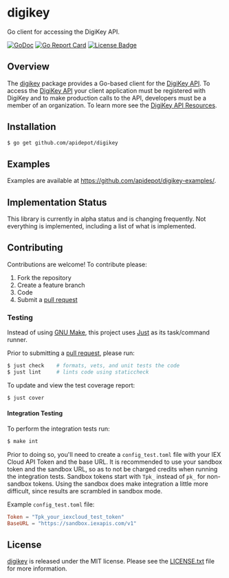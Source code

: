 # digikey

Go client for accessing the DigiKey API.

[![GoDoc][godoc badge]][godoc link]
[![Go Report Card][report badge]][report card]
[![License Badge][license badge]][LICENSE.txt]

## Overview

The [digikey][] package provides a Go-based client for the [DigiKey
API][dk-api]. To access the [DigiKey API][dk-api] your client application must
be registered with DigiKey and to make production calls to the API, developers
must be a member of an organization. To learn more see the [DigiKey API
Resources][dk-resources].

## Installation

```bash
$ go get github.com/apidepot/digikey
```

## Examples

Examples are available at <https://github.com/apidepot/digikey-examples/>.

## Implementation Status

This library is currently in alpha status and is changing frequently. Not
everything is implemented, including a list of what is implemented.

## Contributing

Contributions are welcome! To contribute please:

1. Fork the repository
2. Create a feature branch
3. Code
4. Submit a [pull request][]

### Testing

Instead of using [GNU Make][make], this project uses [Just][] as its
task/command runner.

Prior to submitting a [pull request][], please run:

```bash
$ just check    # formats, vets, and unit tests the code
$ just lint     # lints code using staticcheck
```

To update and view the test coverage report:

```bash
$ just cover
```

#### Integration Testing

To perform the integration tests run:

```bash
$ make int
```

Prior to doing so, you'll need to create a `config_test.toml` file with your IEX
Cloud API Token and the base URL. It is recommended to use your sandbox token
and the sandbox URL, so as to not be charged credits when running the
integration tests. Sandbox tokens start with `Tpk_` instead of `pk_` for
non-sandbox tokens. Using the sandbox does make integration a little more
difficult, since results are scrambled in sandbox mode.

Example `config_test.toml` file:

```toml
Token = "Tpk_your_iexcloud_test_token"
BaseURL = "https://sandbox.iexapis.com/v1"
```

## License

[digikey][] is released under the MIT license. Please see the
[LICENSE.txt][] file for more information.

[digikey]: https://github.com/apidepot/digikey
[dk-api]: https://developer.digikey.com/
[dk-resources]: https://developer.digikey.com/resources
[godoc badge]: https://godoc.org/github.com/apidepot/digikey?status.svg
[godoc link]: https://godoc.org/github.com/apidepot/digikey
[just]: https://just.systems/
[LICENSE.txt]: https://github.com/apidepot/digikey/blob/master/LICENSE.txt
[license badge]: https://img.shields.io/badge/license-MIT-blue.svg
[make]: https://www.gnu.org/software/make/
[pull request]: https://help.github.com/articles/using-pull-requests
[report badge]: https://goreportcard.com/badge/github.com/apidepot/digikey
[report card]: https://goreportcard.com/report/github.com/apidepot/digikey
